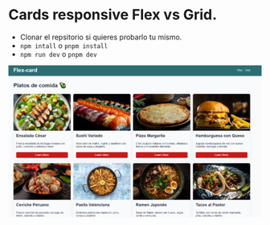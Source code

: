# Cards responsive Flex vs Grid.

- Clonar el repsitorio si quieres probarlo tu mismo.
- `npm intall` o `pnpm install`
- `npm run dev` o `pnpm dev`

![alt text](image.png)
